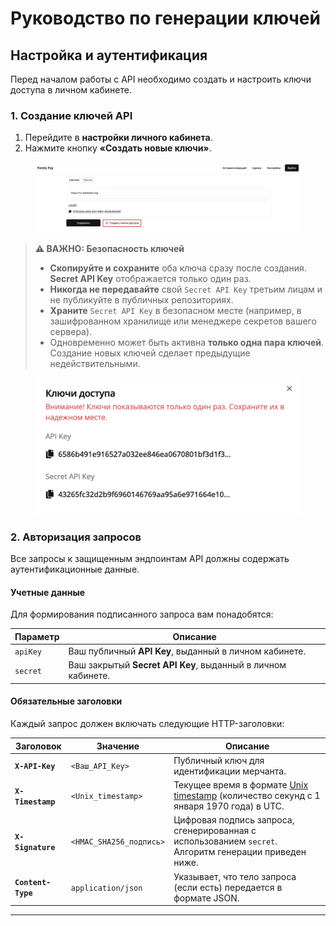 # Руководство по генерации ключей

## Настройка и аутентификация

Перед началом работы с API необходимо создать и настроить ключи доступа в личном кабинете.

### 1. Создание ключей API

1. Перейдите в **настройки личного кабинета**.
2. Нажмите кнопку **«Создать новые ключи»**.

<figure><img src="../.gitbook/assets/изображение.png" alt=""><figcaption></figcaption></figure>

> **⚠️ ВАЖНО: Безопасность ключей**
>
> * **Скопируйте и сохраните** оба ключа сразу после создания. **Secret API Key** отображается только один раз.
> * **Никогда не передавайте** свой `Secret API Key` третьим лицам и не публикуйте в публичных репозиториях.
> * **Храните** `Secret API Key` в безопасном месте (например, в зашифрованном хранилище или менеджере секретов вашего сервера).
> * Одновременно может быть активна **только одна пара ключей**. Создание новых ключей сделает предыдущие недействительными.

<figure><img src="../.gitbook/assets/изображение (1).png" alt=""><figcaption></figcaption></figure>

### 2. Авторизация запросов

Все запросы к защищенным эндпоинтам API должны содержать аутентификационные данные.

#### Учетные данные

Для формирования подписанного запроса вам понадобятся:

| Параметр | Описание                                                     |
| -------- | ------------------------------------------------------------ |
| `apiKey` | Ваш публичный **API Key**, выданный в личном кабинете.       |
| `secret` | Ваш закрытый **Secret API Key**, выданный в личном кабинете. |

#### Обязательные заголовки

Каждый запрос должен включать следующие HTTP-заголовки:

| Заголовок          | Значение                | Описание                                                                                                                 |
| ------------------ | ----------------------- | ------------------------------------------------------------------------------------------------------------------------ |
| **`X-API-Key`**    | `<Ваш_API_Key>`         | Публичный ключ для идентификации мерчанта.                                                                               |
| **`X-Timestamp`**  | `<Unix_timestamp>`      | Текущее время в формате [Unix timestamp](https://www.unixtimestamp.com/) (количество секунд с 1 января 1970 года) в UTC. |
| **`X-Signature`**  | `<HMAC_SHA256_подпись>` | Цифровая подпись запроса, сгенерированная с использованием `secret`. Алгоритм генерации приведен ниже.                   |
| **`Content-Type`** | `application/json`      | Указывает, что тело запроса (если есть) передается в формате JSON.                                                       |

***

###
